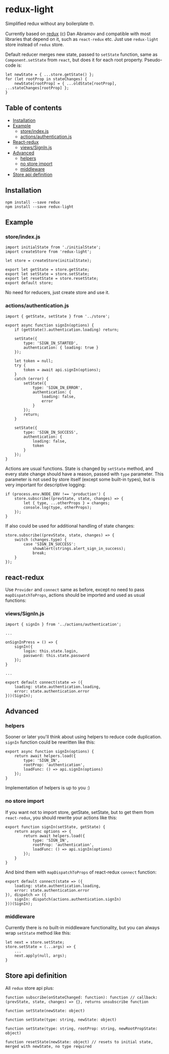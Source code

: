 # redux-light
Simplified redux without any boilerplate :nerd_face:.

Currently based on [redux](https://github.com/reactjs/redux) (c) Dan Abramov and compatible with most libraries that depend on it, such as `react-redux` etc. Just use `redux-light` store instead of `redux` store.

Default reducer merges new state, passed to `setState` function, same as `Component.setState` from `react`, but does it for each root property. Pseudo-code is:

    let newState = { ...store.getState() };
    for (let rootProp in stateChanges) {
        newState[rootProp] = { ...oldState[rootProp], ...stateChanges[rootProp] };
    }
    
## Table of contents

 - [Installation](https://github.com/Gentlee/redux-light#installation)
 - [Example](https://github.com/Gentlee/redux-light#example)
   - [store/index.js](https://github.com/Gentlee/redux-light#storeindexjs)
   - [actions/authentication.js](https://github.com/Gentlee/redux-light#actionsauthenticationjs)
 - [React-redux](https://github.com/Gentlee/redux-light#react-redux)
   - [views/SignIn.js](https://github.com/Gentlee/redux-light#viewssigninjs)
 - [Advanced](https://github.com/Gentlee/redux-light#advanced)
   - [helpers](https://github.com/Gentlee/redux-light#helpers)
   - [no store import](https://github.com/Gentlee/redux-light#no-store-import)
   - [middleware](https://github.com/Gentlee/redux-light#middleware)
 - [Store api definition](https://github.com/Gentlee/redux-light#store-api-definition)

## Installation

    npm install --save redux
    npm install --save redux-light
    
## Example

### store/index.js

    import initialState from './initialState';
    import createStore from 'redux-light';

    let store = createStore(initialState);
    
    export let getState = store.getState;
    export let setState = store.setState;
    export let resetState = store.resetState;
    export default store;

No need for reducers, just create store and use it.
 
### actions/authentication.js

    import { getState, setState } from '../store';
    
    export async function signIn(options) {
        if (getState().authentication.loading) return;

        setState({
            type: 'SIGN_IN_STARTED',
            authentication: { loading: true }
        });

        let token = null;
        try {
            token = await api.signIn(options);
        }
        catch (error) {
            setState({
                type: 'SIGN_IN_ERROR',
                authentication: {
                    loading: false,
                    error
                }
            });
            return;
        }

        setState({
            type: 'SIGN_IN_SUCCESS',
            authentication: {
                loading: false,
                token
            }
        });
    }

Actions are usual functions. State is changed by `setState` method, and every state change should have a reason, passed with `type` parameter. This parameter is not used by store itself (except some built-in types), but is very important for descriptive logging:

    if (process.env.NODE_ENV !== 'production') {
        store.subscribe((prevState, state, changes) => {
            let { type, ...otherProps } = changes;
            console.log(type, otherProps);
        });
    }
    
If also could be used for additional handling of state changes:

    store.subscribe((prevState, state, changes) => {
        switch (changes.type) {
            case 'SIGN_IN_SUCCESS':
                showAlert(strings.alert_sign_in_success);
                break;
        }
    });

    
## react-redux

Use `Provider` and `connect` same as before, except no need to pass `mapDispatchToProps`, actions should be imported and used as usual functions:


### views/SignIn.js

    import { signIn } from '../actions/authentication';

    ...

    onSignInPress = () => {
        signIn({
            login: this.state.login,
            password: this.state.password
        });
    }

    ...

    export default connect(state => ({
        loading: state.authentication.loading,
        error: state.authentication.error
    }))(SignIn);
    
## Advanced
    
### helpers

Sooner or later you'll think about using helpers to reduce code duplication. `signIn` function could be rewritten like this:

    export async function signIn(options) {
        return await helpers.load({
            type: 'SIGN_IN',
            rootProp: 'authentication',
            loadFunc: () => api.signIn(options)
        });
    }

Implementation of helpers is up to you :)

### no store import

If you want not to import store, getState, setState, but to get them from `react-redux`, you should rewrite your actions like this:

    export function signIn(setState, getState) {
        return async options => {
            return await helpers.load({
                type: 'SIGN_IN',
                rootProp: 'authentication',
                loadFunc: () => api.signIn(options)
            });
        }
    }
    
And bind them with `mapDispatchToProps` of react-redux `connect` function:

    export default connect(state => ({
        loading: state.authentication.loading,
        error: state.authentication.error
    }), dispatch => ({
        signIn: dispatch(actions.authentication.signIn)
    }))(SignIn);
    
### middleware

Currently there is no built-in middleware functionality, but you can always wrap `setState` method like this:

    let next = store.setState;
    store.setState = (...args) => {
        ...
        next.apply(null, args);
    }

## Store api definition

All `redux` store api plus:

    function subscribe(onStateChanged: function): function // callback: (prevState, state, changes) => {}, returns unsubscribe function
    
    function setState(newState: object)
    
    function setState(type: string, newState: object)
    
    function setState(type: string, rootProp: string, newRootPropState: object)
    
    function resetState(newState: object) // resets to initial state, merged with newState, no type required
